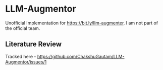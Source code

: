 # LLM-Augmentor
Unofficial Implementation for https://bit.ly/llm-augmenter. I am not part of the official team.

## Literature Review

Tracked here - https://github.com/ChakshuGautam/LLM-Augmentor/issues/1

